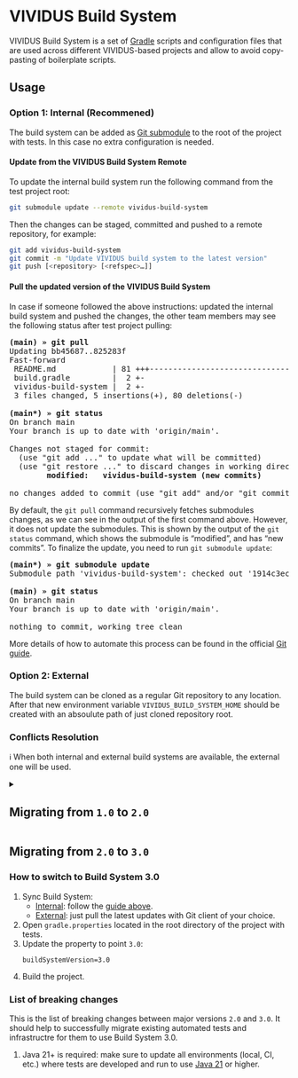# VIVIDUS Build System
VIVIDUS Build System is a set of [Gradle](https://gradle.org/) scripts and configuration files that are used across different VIVIDUS-based projects and allow to avoid copy-pasting of boilerplate scripts.

## Usage
### Option 1: Internal (Recommened)
The build system can be added as [Git submodule](https://git-scm.com/book/en/v2/Git-Tools-Submodules) to the root of the project with tests. In this case no extra configuration is needed.

#### Update from the VIVIDUS Build System Remote
To update the internal build system run the following command from the test project root:
```sh
git submodule update --remote vividus-build-system
```
Then the changes can be staged, committed and pushed to a remote repository, for example:

```sh
git add vividus-build-system
git commit -m "Update VIVIDUS build system to the latest version"
git push [<repository> [<refspec>…]]
```

#### Pull the updated version of the VIVIDUS Build System
In case if someone followed the above instructions: updated the internal build system and pushed the changes, the other team members may see the following status after test project pulling:

<pre>
<b>(main) » git pull</b>
Updating bb45687..825283f
Fast-forward
 README.md            | 81 +++------------------------------------------------------------------------------
 build.gradle         |  2 +-
 vividus-build-system |  2 +-
 3 files changed, 5 insertions(+), 80 deletions(-)

<b>(main*) » git status</b>
On branch main
Your branch is up to date with 'origin/main'.

Changes not staged for commit:
  (use "git add <file>..." to update what will be committed)
  (use "git restore <file>..." to discard changes in working directory)
        <b>modified:   vividus-build-system (new commits)</b>

no changes added to commit (use "git add" and/or "git commit -a")
</pre>

By default, the `git pull` command recursively fetches submodules changes, as we can see in the output of the first command above. However, it does not update the submodules. This is shown by the output of the `git status` command, which shows the submodule is “modified”, and has “new commits”. To finalize the update, you need to run `git submodule update`:

<pre>
<b>(main*) » git submodule update</b>
Submodule path 'vividus-build-system': checked out '1914c3ec0d14cb771d01245e5b0d66cd58d4e5a8'

<b>(main) » git status</b>
On branch main
Your branch is up to date with 'origin/main'.

nothing to commit, working tree clean
</pre>

More details of how to automate this process can be found in the official [Git guide](https://git-scm.com/book/en/v2/Git-Tools-Submodules#_pulling_upstream_changes_from_the_project_remote).

### Option 2: External
The build system can be cloned as a regular Git repository to any location. After that new environment variable `VIVIDUS_BUILD_SYSTEM_HOME` should be created with an absoulute path of just cloned repository root.

### Conflicts Resolution
:information_source: When both internal and external build systems are available, the external one will be used.

<details>
  <summary><h2>Migrating from <code>1.0</code> to <code>2.0</code></h2></summary>

  Build System 1.0 is not maintained anymore and is going to be retired. All users are recommended to migrate to Build System 2.0.

  ### How to switch to Build System 2.0
  1. Sync Build System:
      - [Internal](#option-1-internal-recommened): follow the [guide above](#update-from-the-vividus-build-system-remote).
      - [External](#option-2-external): just pull the latest updates with Git client of your choice.
  1. Open `gradle.properties` located in the root directory of the project with tests.
  1. Update the property to point `2.0`:
      ```properties
      buildSystemVersion=2.0
      ```
  1. Build the project.

  ### List of breaking changes
  This is the list of breaking changes between major versions `1.0` and `2.0`. It should help to successfully migrate
  existing automated tests and infrastructre for them to use Build System 2.0.

  1. Java 17+ is required: make sure to update all environments (local, CI, etc.) where tests are developed and run to use
  [Java 17](https://adoptium.net/temurin/releases/?version=17) or higher.<br/>Also it's needed to check the IDE used to develop tests supports Java 17 or higher.
  1. [VIVIDUS Artifactory](https://vividuscentral.jfrog.io/artifactory/releases) is removed from the list of repositories
  where dependencies are downloaded from.

      Most likely this change won't affect any users, because VIVIDUS Artifactory was used as a backup storage of VIVIDUS
      releases up to `0.4.5` version. The primary storage is GitHub Packages.

  1. Correcness of the file with known issues configuration (`known-issues.json`) is checked at test project build phase.
  1. There is no longer a requirement to define the extra property `ext.buildSystemDir`. The mentioned property can be
  safely removed from the `build.gradle` file located in the test project root directory.

  <details>
    <summary>The following list conatins breaking changes that may affect people who develop own VIVIDUS plugins and modules.</summary>

    1. [SonarQube Gradle plugin](https://plugins.gradle.org/plugin/org.sonarqube) is not added by default anymore.

        SonarQube is a tool which is used to track code quality, it doesn't have VIVIDUS support (yet :)), so there is no
        reason to apply it to all projects. If you use SonarQube for your modules, you should manage such integrations on
        your side. You can find example of simple migration [here](https://github.com/vividus-framework/vividus/commit/b216a5801ac181bfa59794e87ebfa909fe191da3).
    1. [VIVIDUS Artifactory](https://vividuscentral.jfrog.io/artifactory/releases) is removed from the list of repositories
    where dependencies are downloaded from.

        If you use VIVIDUS Artifactory as a caching proxy to download dependencies, then you should configure repositories
        storing the required dependencies on your side.

    1. `**/*.min.js` files are removed from exclusions of static code check ensuring that `https://` is used for everything.

        Fine-tuned exclusions for custom files should be done at the project level.
  </details>
</details>

## Migrating from `2.0` to `3.0`

### How to switch to Build System 3.0
1. Sync Build System:
    - [Internal](#option-1-internal-recommened): follow the [guide above](#update-from-the-vividus-build-system-remote).
    - [External](#option-2-external): just pull the latest updates with Git client of your choice.
1. Open `gradle.properties` located in the root directory of the project with tests.
1. Update the property to point `3.0`:
    ```properties
    buildSystemVersion=3.0
    ```
1. Build the project.

### List of breaking changes

This is the list of breaking changes between major versions `2.0` and `3.0`. It should help to successfully migrate
existing automated tests and infrastructre for them to use Build System 3.0.

1. Java 21+ is required: make sure to update all environments (local, CI, etc.) where tests are developed and run to use
[Java 21](https://adoptium.net/temurin/releases/?version=21) or higher.
